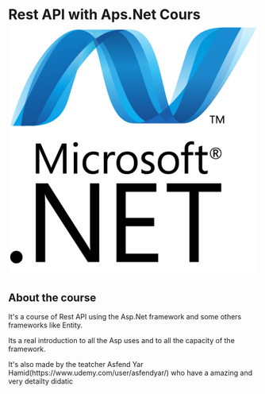 # Rest API with Aps.Net Cours <img src="/microsoft-dot-net.png" heigh="30">

## About the course
   <p>It's a course of Rest API using the Asp.Net framework and some others frameworks like Entity.</p>
   <p>Its a real introduction to all the Asp uses and to all the capacity of the framework.</p>
   <p>It's also made by the teatcher Asfend Yar Hamid(https://www.udemy.com/user/asfendyar/) who have a amazing and very detailty didatic</p>